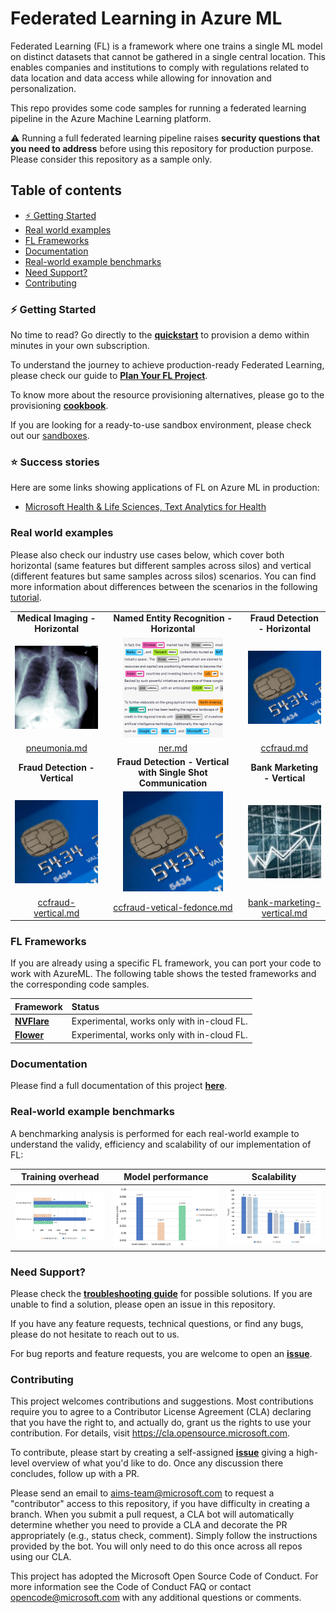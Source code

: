 # Federated Learning in Azure ML

Federated Learning (FL) is a framework where one trains a single ML model on distinct datasets that cannot be gathered in a single central location. This enables companies and institutions to comply with regulations related to data location and data access while allowing for innovation and personalization.

This repo provides some code samples for running a federated learning pipeline in the Azure Machine Learning platform.

:warning: Running a full federated learning pipeline raises **security questions that you need to address** before using this repository for production purpose. Please consider this repository as a sample only.

## Table of contents

- [:zap: Getting Started](#zap-getting-started)
- [Real world examples](#real-world-examples)
- [FL Frameworks](#fl-frameworks)
- [Documentation](#documentation)
- [Real-world example benchmarks](#real-world-example-benchmarks)
- [Need Support?](#need-support)
- [Contributing](#contributing)

### :zap: Getting Started

No time to read? Go directly to the [**quickstart**](./docs/quickstart.md) to provision a demo within minutes in your own subscription.

To understand the journey to achieve production-ready Federated Learning, please check our guide to [**Plan Your FL Project**](./docs/concepts/plan-your-fl-project.md).

To know more about the resource provisioning alternatives, please go to the provisioning [**cookbook**](./docs/provisioning/README.md).

If you are looking for a ready-to-use sandbox environment, please check out our [sandboxes](./docs/provisioning/sandboxes.md).

### :star: Success stories

Here are some links showing applications of FL on Azure ML in production:

- [Microsoft Health & Life Sciences, Text Analytics for Health](https://customers.microsoft.com/en-us/story/1587521717158304168-microsoft-partner-professional-services-azure)

### Real world examples

Please also check our industry use cases below, which cover both horizontal (same features but different samples across silos) and vertical (different features but same samples across silos) scenarios. You can find more information about differences between the scenarios in the following [tutorial](./docs/concepts/vertical-fl.md).

|  |  |  |
| :-: | :-: | :-: |
| **Medical Imaging - Horizontal** | **Named Entity Recognition - Horizontal** | **Fraud Detection - Horizontal** |
| [![medical imaging icon](./docs/pics/industry-medical-imaging.png)](./docs/real-world-examples/pneumonia-horizontal.md) | [![ner icon](./docs/pics/industry-ner.png)](./docs/real-world-examples/ner-horizontal.md) | [![credit card icon](./docs/pics/industry-fraud-detection.png)](./docs/real-world-examples/ccfraud-horizontal.md) |
| [pneumonia.md](./docs/real-world-examples/pneumonia-horizontal.md) | [ner.md](./docs/real-world-examples/ner-horizontal.md) | [ccfraud.md](./docs/real-world-examples/ccfraud-horizontal.md) |
| **Fraud Detection - Vertical** | **Fraud Detection - Vertical with Single Shot Communication**  | **Bank Marketing - Vertical** |
| [![credit card icon](./docs/pics/industry-fraud-detection.png)](./docs/real-world-examples/ccfraud-horizontal.md) | [![credit card icon](./docs/pics/industry-fraud-detection.png)](./docs/real-world-examples/ccfraud-horizontal.md) | [![bank marketing icon](./docs/pics/industry-bank-marketing.png)](./docs/real-world-examples/bank-marketing-vertical.md) |
| [ccfraud-vertical.md](./docs/real-world-examples/ccfraud-vertical.md) | [ccfraud-vetical-fedonce.md](./docs/real-world-examples/ccfraud-vetical-fedonce.md) | [bank-marketing-vertical.md](./docs/real-world-examples/bank-marketing-vertical.md) |

### FL Frameworks

If you are already using a specific FL framework, you can port your code to work with AzureML. The following table shows the tested frameworks and the corresponding code samples.

| Framework | Status |
| :-- | :-- |
| [**NVFlare**](./docs/frameworks/nvflare.md) | Experimental, works only with in-cloud FL. |
| [**Flower**](./docs/frameworks/flower.md) | Experimental, works only with in-cloud FL. |

### Documentation

Please find a full documentation of this project [**here**](docs/README.md).

### Real-world example benchmarks

A benchmarking analysis is performed for each real-world example to understand the validy, efficiency and scalability of our implementation of FL:

|  Training overhead  | Model performance  | Scalability |
|:-:|:-:|:-:|
| [![overhead icon](./docs/pics/pneumonia_time.jpg)](./docs/concepts/benchmarking.md/#21-training-overhead)| [![performance icon](./docs/pics/pneumonia_acc.jpg)](./docs/concepts/benchmarking.md/#22-model-performance)| [![scala icon](./docs/pics/pneumonia_ddp.jpg)](./docs/concepts/benchmarking.md/#23-scalability-with-training)


### Need Support?

Please check the [**troubleshooting guide**](./docs/troubleshoot.md) for possible solutions. If you are unable to find a solution, please open an issue in this repository.

If you have any feature requests, technical questions, or find any bugs, please do not hesitate to reach out to us.

For bug reports and feature requests, you are welcome to open an [**issue**](https://github.com/Azure-Samples/azure-ml-federated-learning/issues).

### Contributing

This project welcomes contributions and suggestions. Most contributions require you to agree to a Contributor License Agreement (CLA) declaring that you have the right to, and actually do, grant us the rights to use your contribution. For details, visit <https://cla.opensource.microsoft.com>.

To contribute, please start by creating a self-assigned [**issue**](https://github.com/Azure-Samples/azure-ml-federated-learning/issues/new) giving a high-level overview of what you'd like to do. Once any discussion there concludes, follow up with a PR.

Please send an email to aims-team@microsoft.com to request a "contributor" access to this repository, if you have difficulty in creating a branch. When you submit a pull request, a CLA bot will automatically determine whether you need to provide a CLA and decorate the PR appropriately (e.g., status check, comment). Simply follow the instructions provided by the bot. You will only need to do this once across all repos using our CLA.

This project has adopted the Microsoft Open Source Code of Conduct. For more information see the Code of Conduct FAQ or contact opencode@microsoft.com with any additional questions or comments.
